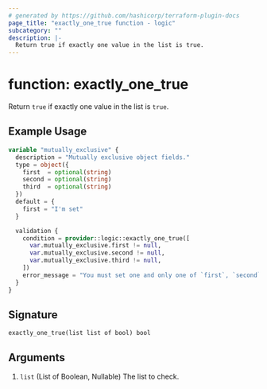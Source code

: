 ```yaml
---
# generated by https://github.com/hashicorp/terraform-plugin-docs
page_title: "exactly_one_true function - logic"
subcategory: ""
description: |-
  Return true if exactly one value in the list is true.
---
```


# function: exactly_one_true

Return `true` if exactly one value in the list is `true`.

## Example Usage

```terraform
variable "mutually_exclusive" {
  description = "Mutually exclusive object fields."
  type = object({
    first  = optional(string)
    second = optional(string)
    third  = optional(string)
  })
  default = {
    first = "I'm set"
  }

  validation {
    condition = provider::logic::exactly_one_true([
      var.mutually_exclusive.first != null,
      var.mutually_exclusive.second != null,
      var.mutually_exclusive.third != null,
    ])
    error_message = "You must set one and only one of `first`, `second` or `third`."
  }
}
```

## Signature

<!-- signature generated by tfplugindocs -->
```text
exactly_one_true(list list of bool) bool
```

## Arguments

<!-- arguments generated by tfplugindocs -->
1. `list` (List of Boolean, Nullable) The list to check.

